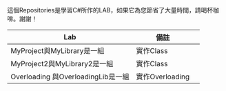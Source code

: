 
這個Repositories是學習C#所作的LAB，如果它為您節省了大量時間，請喝杯咖啡。謝謝！

| Lab                                                 | 備註       |         |
| --------------------------------------------------- | ---------- | ------- |
|MyProject與MyLibrary是一組                            | 實作Class  |         |
|MyProject2與MyLibrary2是一組                          | 實作Class  |         |
| Overloading 與OverloadingLib是一組                   | 實作Overloading  |         |